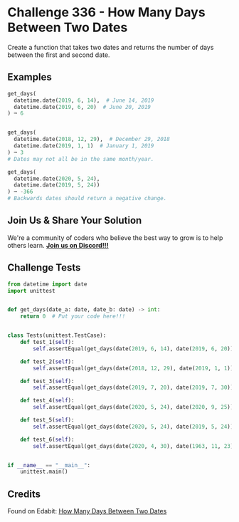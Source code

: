 # Challenge 336 - How Many Days Between Two Dates

Create a function that takes two dates and returns the number of days between the first and second date.

## Examples
```python
get_days(
  datetime.date(2019, 6, 14),  # June 14, 2019
  datetime.date(2019, 6, 20)  # June 20, 2019
) ➞ 6


get_days(
  datetime.date(2018, 12, 29),  # December 29, 2018
  datetime.date(2019, 1, 1)  # January 1, 2019
) ➞ 3
# Dates may not all be in the same month/year.

get_days(
  datetime.date(2020, 5, 24),
  datetime.date(2019, 5, 24))
) ➞ -366
# Backwards dates should return a negative change.
```
## Join Us & Share Your Solution

We're a community of coders who believe the best way to grow is to help others learn. **[Join us on Discord!!!]("https"://discord.gg/sfHykntuGy)**

## Challenge Tests
```python
from datetime import date
import unittest


def get_days(date_a: date, date_b: date) -> int:
    return 0  # Put your code here!!!


class Tests(unittest.TestCase):
    def test_1(self):
        self.assertEqual(get_days(date(2019, 6, 14), date(2019, 6, 20)), 6)

    def test_2(self):
        self.assertEqual(get_days(date(2018, 12, 29), date(2019, 1, 1)), 3)

    def test_3(self):
        self.assertEqual(get_days(date(2019, 7, 20), date(2019, 7, 30)), 10)

    def test_4(self):
        self.assertEqual(get_days(date(2020, 5, 24), date(2020, 9, 25)), 124)

    def test_5(self):
        self.assertEqual(get_days(date(2020, 5, 24), date(2019, 5, 24)), -366)

    def test_6(self):
        self.assertEqual(get_days(date(2020, 4, 30), date(1963, 11, 23)), -20613)


if __name__ == "__main__":
    unittest.main()
```
## Credits

Found on Edabit: [How Many Days Between Two Dates](https://edabit.com/challenge/YSikG4DEsnxahg2u4)

